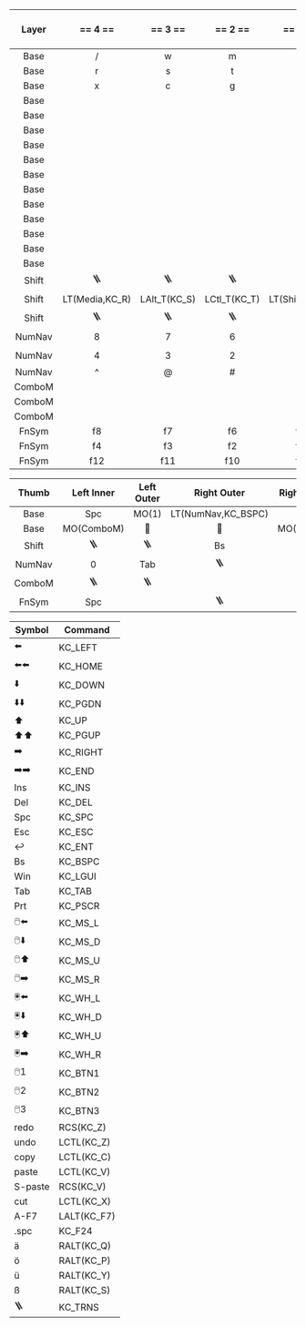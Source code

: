 | Layer  |    == 4 ==     |   == 3 ==    |   == 2 ==    |    == 1 ==     | == 1E == | ## 1E ## |    ## 1 ##     |   ## 2 ##    |   ## 3 ##    | ## 4 ## |
|:------:|:--------------:|:------------:|:------------:|:--------------:|:--------:|:--------:|:--------------:|:------------:|:------------:|:-------:|
|  Base  |       /        |      w       |      m       |       v        |    q     |    z     |       y        |      o       |      u       |    -    |
|  Base  |       r        |      s       |      t       |       h        |    b     |    p     |       n        |      a       |      i       |    l    |
|  Base  |       x        |      c       |      g       |       d        |    k     |    j     |       f        |      '       |      ,       |    .    |
|  Base  |                |              |              |                |          |    ä     |       💎       |              |              |         |
|  Base  |                |              |              |                |          |          |                |              |              |         |
|  Base  |                |              |              |                |          |          |                |              |              |         |
|  Base  |                |              |              |                |          |          |       ö        |      💎      |              |         |
|  Base  |                |              |              |                |          |          |                |              |              |         |
|  Base  |                |              |              |                |          |          |                |              |              |         |
|  Base  |                |              |              |                |          |          |                |      ü       |      💎      |         |
|  Base  |                |              |              |                |          |          |                |              |              |         |
|  Base  |                |              |              |                |          |          |                |              |              |         |
|  Base  |                |              |              |                |          |          |                |              |      ß       |   💎    |
|  Base  |                |              |              |                |          |          |                |              |              |         |
|  Base  |                |              |              |                |          |          |                |              |              |         |
| Shift  |       🪜       |      🪜      |      🪜      |       🪜       |    🪜    |    🪜    |       🪜       |      🪜      |      🪜      |   🪜    |
| Shift  | LT(Media,KC_R) | LAlt_T(KC_S) | LCtl_T(KC_T) | LT(Shift,KC_H) |    🪜    |    🪜    | LT(Shift,KC_N) | RCtl_T(KC_A) | LAlt_T(KC_I) |   🪜    |
| Shift  |       🪜       |      🪜      |      🪜      |       🪜       |    🪜    |    🪜    |       🪜       |      🪜      |      🪜      |   🪜    |
| NumNav |       8        |      7       |      6       |       5        |    ❌     |   Prt    |      ⬅️⬅️      |     ⬆️⬆️     |     ⬇️⬇️     |  ➡️➡️   |
| NumNav |       4        |      3       |      2       |       1        |    %     |   Esc    |       ⬅️       |      ⬆️      |      ⬇️      |   ➡️    |
| NumNav |       ^        |      @       |      #       |       9        |    ❌     |    ❌     |      ↩️️       |     Ins      |     Del      |   Win   |
| ComboM |                |              |              |                |          |          |                |              |              |         |
| ComboM |                |              |              |                |          |          |                |              |              |         |
| ComboM |                |              |              |                |          |          |                |              |              |         |
| FnSym  |       f8       |      f7      |      f6      |       f5       |    ❌     |    ä     |       !        |      (       |      )       |    *    |
| FnSym  |       f4       |      f3      |      f2      |       f1       |    ß     |    ö     |       ;        |      [       |      ]       |    \    |    
| FnSym  |      f12       |     f11      |     f10      |       f9       |    ❌     |    ü     |       =        |      ~       |      $       |    &    |

| Thumb  | Left Inner | Left Outer |    Right Outer     | Right Inner |
|:------:|:----------:|:----------:|:------------------:|:-----------:|
|  Base  |    Spc     |   MO(1)    | LT(NumNav,KC_BSPC) |      e      |
|  Base  | MO(ComboM) |     💎     |         💎         |  MO(FnSym)  |
| Shift  |     🪜     |     🪜     |         Bs         |     🪜      |
| NumNav |     0      |    Tab     |         🪜         |     🪜      |
| ComboM |     🪜     |     🪜     |                    |             |
| FnSym  |    Spc     |            |         🪜         |     🪜      |

| Symbol  | Command     |
|---------|-------------|
| ⬅️      | KC_LEFT     |
| ⬅️⬅️    | KC_HOME     |
| ⬇️      | KC_DOWN     |
| ⬇️⬇️    | KC_PGDN     |
| ⬆️      | KC_UP       |
| ⬆️⬆️    | KC_PGUP     |
| ➡️      | KC_RIGHT    |
| ➡️➡️    | KC_END      |
| Ins     | KC_INS      |
| Del     | KC_DEL      |
| Spc     | KC_SPC      |
| Esc     | KC_ESC      |
| ↩️️     | KC_ENT      |
| Bs      | KC_BSPC     |
| Win     | KC_LGUI     |
| Tab     | KC_TAB      |
| Prt     | KC_PSCR     |
| 🖱️⬅️   | KC_MS_L     |
| 🖱️⬇️   | KC_MS_D     |
| 🖱️⬆️   | KC_MS_U     |
| 🖱️➡️   | KC_MS_R     |
| 🖲️️⬅️  | KC_WH_L     |
| 🖲️️⬇️  | KC_WH_D     |
| 🖲️️⬆️  | KC_WH_U     |
| 🖲️️➡️  | KC_WH_R     |
| 🖱️1    | KC_BTN1     |
| 🖱️2    | KC_BTN2     |
| 🖱️3    | KC_BTN3     |
| redo    | RCS(KC_Z)   |
| undo    | LCTL(KC_Z)  |
| copy    | LCTL(KC_C)  |
| paste   | LCTL(KC_V)  |
| S-paste | RCS(KC_V)   |
| cut     | LCTL(KC_X)  |
| A-F7    | LALT(KC_F7) |
| .spc    | KC_F24      |
| ä       | RALT(KC_Q)  |
| ö       | RALT(KC_P)  |
| ü       | RALT(KC_Y)  |
| ß       | RALT(KC_S)  |
| 🪜      | KC_TRNS     |
